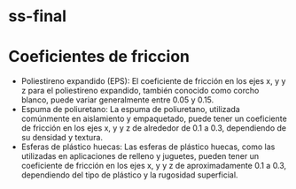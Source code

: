 # ss-final

# Coeficientes de friccion
- Poliestireno expandido (EPS): El coeficiente de fricción en los ejes x, y y z para el poliestireno expandido, también conocido como corcho blanco, puede variar generalmente entre 0.05 y 0.15.
- Espuma de poliuretano: La espuma de poliuretano, utilizada comúnmente en aislamiento y empaquetado, puede tener un coeficiente de fricción en los ejes x, y y z de alrededor de 0.1 a 0.3, dependiendo de su densidad y textura.
- Esferas de plástico huecas: Las esferas de plástico huecas, como las utilizadas en aplicaciones de relleno y juguetes, pueden tener un coeficiente de fricción en los ejes x, y y z de aproximadamente 0.1 a 0.3, dependiendo del tipo de plástico y la rugosidad superficial.